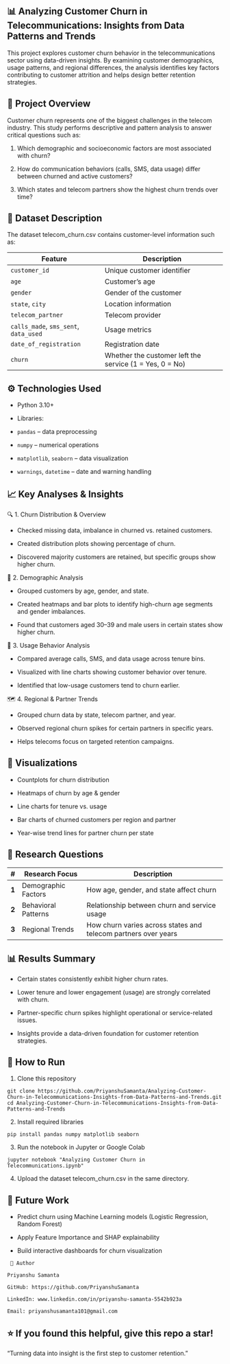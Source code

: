 ## 📊 Analyzing Customer Churn in Telecommunications: Insights from Data Patterns and Trends

This project explores customer churn behavior in the telecommunications sector using data-driven insights.
By examining customer demographics, usage patterns, and regional differences, the analysis identifies key factors contributing to customer attrition and helps design better retention strategies.

## 🧠 Project Overview

Customer churn represents one of the biggest challenges in the telecom industry.
This study performs descriptive and pattern analysis to answer critical questions such as:

1. Which demographic and socioeconomic factors are most associated with churn?

2. How do communication behaviors (calls, SMS, data usage) differ between churned and active customers?

3. Which states and telecom partners show the highest churn trends over time?

## 🧾 Dataset Description

The dataset telecom_churn.csv contains customer-level information such as:

| Feature                               | Description                                             |
| ------------------------------------- | ------------------------------------------------------- |
| `customer_id`                         | Unique customer identifier                              |
| `age`                                 | Customer’s age                                          |
| `gender`                              | Gender of the customer                                  |
| `state`, `city`                       | Location information                                    |
| `telecom_partner`                     | Telecom provider                                        |
| `calls_made`, `sms_sent`, `data_used` | Usage metrics                                           |
| `date_of_registration`                | Registration date                                       |
| `churn`                               | Whether the customer left the service (1 = Yes, 0 = No) |


## ⚙️ Technologies Used

* Python 3.10+

* Libraries:

* `pandas` – data preprocessing

* `numpy` – numerical operations

* `matplotlib`, `seaborn` – data visualization

* `warnings`, `datetime` – date and warning handling

## 📈 Key Analyses & Insights
🔍 1. Churn Distribution & Overview

* Checked missing data, imbalance in churned vs. retained customers.

* Created distribution plots showing percentage of churn.

* Discovered majority customers are retained, but specific groups show higher churn.

👥 2. Demographic Analysis

* Grouped customers by age, gender, and state.

* Created heatmaps and bar plots to identify high-churn age segments and gender imbalances.

* Found that customers aged 30–39 and male users in certain states show higher churn.

📡 3. Usage Behavior Analysis

* Compared average calls, SMS, and data usage across tenure bins.

* Visualized with line charts showing customer behavior over tenure.

* Identified that low-usage customers tend to churn earlier.

🗺️ 4. Regional & Partner Trends

* Grouped churn data by state, telecom partner, and year.

* Observed regional churn spikes for certain partners in specific years.

* Helps telecoms focus on targeted retention campaigns.

## 🧩 Visualizations

* Countplots for churn distribution

* Heatmaps of churn by age & gender

* Line charts for tenure vs. usage

* Bar charts of churned customers per region and partner

* Year-wise trend lines for partner churn per state

## 🔬 Research Questions
| #     | Research Focus      | Description                                                    |
| ----- | ------------------- | -------------------------------------------------------------- |
| **1** | Demographic Factors | How age, gender, and state affect churn                        |
| **2** | Behavioral Patterns | Relationship between churn and service usage                   |
| **3** | Regional Trends     | How churn varies across states and telecom partners over years |

## 📊 Results Summary

* Certain states consistently exhibit higher churn rates.

* Lower tenure and lower engagement (usage) are strongly correlated with churn.

* Partner-specific churn spikes highlight operational or service-related issues.

* Insights provide a data-driven foundation for customer retention strategies.

## 🧩 How to Run

1. Clone this repository

```
git clone https://github.com/PriyanshuSamanta/Analyzing-Customer-Churn-in-Telecommunications-Insights-from-Data-Patterns-and-Trends.git
cd Analyzing-Customer-Churn-in-Telecommunications-Insights-from-Data-Patterns-and-Trends
```

2. Install required libraries

```
pip install pandas numpy matplotlib seaborn
```

3. Run the notebook in Jupyter or Google Colab
```
jupyter notebook "Analyzing Customer Churn in Telecommunications.ipynb"
```

4. Upload the dataset telecom_churn.csv in the same directory.

## 📘 Future Work

* Predict churn using Machine Learning models (Logistic Regression, Random Forest)

* Apply Feature Importance and SHAP explainability

* Build interactive dashboards for churn visualization

```
 👤 Author

Priyanshu Samanta

GitHub: https://github.com/PriyanshuSamanta

LinkedIn: www.linkedin.com/in/priyanshu-samanta-5542b923a

Email: priyanshusamanta101@gmail.com
```


## ⭐ If you found this helpful, give this repo a star!

“Turning data into insight is the first step to customer retention.”
